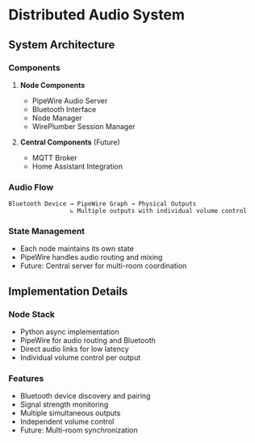 # Distributed Audio System

## System Architecture

### Components

1. **Node Components**

   - PipeWire Audio Server
   - Bluetooth Interface
   - Node Manager
   - WirePlumber Session Manager

2. **Central Components** (Future)
   - MQTT Broker
   - Home Assistant Integration

### Audio Flow

```
Bluetooth Device → PipeWire Graph → Physical Outputs
                 ↳ Multiple outputs with individual volume control
```

### State Management

- Each node maintains its own state
- PipeWire handles audio routing and mixing
- Future: Central server for multi-room coordination

## Implementation Details

### Node Stack

- Python async implementation
- PipeWire for audio routing and Bluetooth
- Direct audio links for low latency
- Individual volume control per output

### Features

- Bluetooth device discovery and pairing
- Signal strength monitoring
- Multiple simultaneous outputs
- Independent volume control
- Future: Multi-room synchronization
